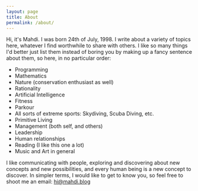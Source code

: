 ```yaml
---
layout: page
title: About
permalink: /about/
---
```


Hi, it's Mahdi. I was born 24th of July, 1998. I write about a variety of topics here, whatever I find worthwhile to share with others.
I like so many things I'd better just list them instead of boring you by making up a fancy sentence about them, so here, in no particular order:

- Programming
- Mathematics
- Nature (conservation enthusiast as well)
- Rationality
- Artificial Intelligence
- Fitness
- Parkour
- All sorts of extreme sports: Skydiving, Scuba Diving, etc.
- Primitive Living
- Management (both self, and others)
- Leadership
- Human relationships
- Reading (I like this one a lot)
- Music and Art in general

I like communicating with people, exploring and discovering about new concepts and new possibilities, and every human being is a new concept to discover. In simpler terms, I would like to get to know you, so feel free to shoot me an email: hi@mahdi.blog
